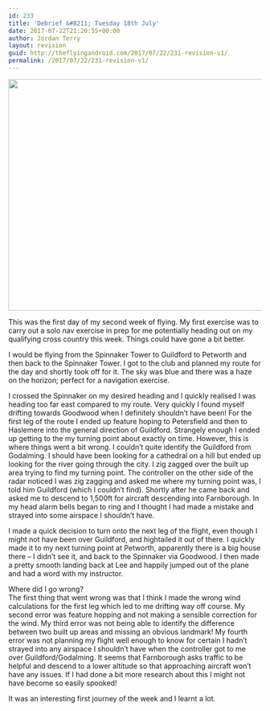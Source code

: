 ```yaml
---
id: 233
title: 'Debrief &#8211; Tuesday 18th July'
date: 2017-07-22T21:20:55+00:00
author: Jordan Terry
layout: revision
guid: http://theflyingandroid.com/2017/07/22/231-revision-v1/
permalink: /2017/07/22/231-revision-v1/
---
```

<img loading="lazy" src="http://theflyingandroid.com/wp-content/uploads/2017/07/debrief-20-july-1024x461.jpg" alt="" width="1024" height="461" class="alignnone size-large wp-image-232" srcset="http://theflyingandroid.com/wp-content/uploads/2017/07/debrief-20-july-1024x461.jpg 1024w, http://theflyingandroid.com/wp-content/uploads/2017/07/debrief-20-july-300x135.jpg 300w, http://theflyingandroid.com/wp-content/uploads/2017/07/debrief-20-july-768x346.jpg 768w, http://theflyingandroid.com/wp-content/uploads/2017/07/debrief-20-july.jpg 2000w" sizes="(max-width: 1024px) 100vw, 1024px" />

This was the first day of my second week of flying. My first exercise was to carry out a solo nav exercise in prep for me potentially heading out on my qualifying cross country this week. Things could have gone a bit better.

I would be flying from the Spinnaker Tower to Guildford to Petworth and then back to the Spinnaker Tower. I got to the club and planned my route for the day and shortly took off for it. The sky was blue and there was a haze on the horizon; perfect for a navigation exercise.

I crossed the Spinnaker on my desired heading and I quickly realised I was heading too far east compared to my route. Very quickly I found myself drifting towards Goodwood when I definitely shouldn’t have been! For the first leg of the route I ended up feature hoping to Petersfield and then to Haslemere into the general direction of Guildford. Strangely enough I ended up getting to the my turning point about exactly on time. However, this is where things went a bit wrong. I couldn’t quite identify the Guildford from Godalming. I should have been looking for a cathedral on a hill but ended up looking for the river going through the city. I zig zagged over the built up area trying to find my turning point. The controller on the other side of the radar noticed I was zig zagging and asked me where my turning point was, I told him Guildford (which I couldn’t find). Shortly after he came back and asked me to descend to 1,500ft for aircraft descending into Farnborough. In my head alarm bells began to ring and I thought I had made a mistake and strayed into some airspace I shouldn’t have. 

I made a quick decision to turn onto the next leg of the flight, even though I might not have been over Guildford, and hightailed it out of there. I quickly made it to my next turning point at Petworth, apparently there is a big house there &#8211; I didn’t see it, and back to the Spinnaker via Goodwood. I then made a pretty smooth landing back at Lee and happily jumped out of the plane and had a word with my instructor.

Where did I go wrong?  
The first thing that went wrong was that I think I made the wrong wind calculations for the first leg which led to me drifting way off course. My second error was feature hopping and not making a sensible correction for the wind. My third error was not being able to identify the difference between two built up areas and missing an obvious landmark! My fourth error was not planning my flight well enough to know for certain I hadn’t strayed into any airspace I shouldn’t have when the controller got to me over Guildford/Godalming. It seems that Farnborough asks traffic to be helpful and descend to a lower altitude so that approaching aircraft won’t have any issues. If I had done a bit more research about this I might not have become so easily spooked!

It was an interesting first journey of the week and I learnt a lot.